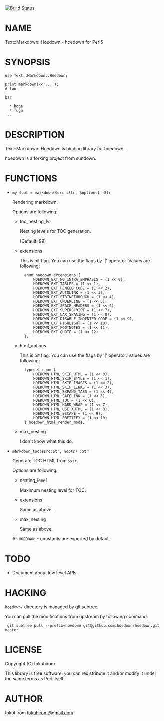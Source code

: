 [![Build Status](https://travis-ci.org/tokuhirom/Text-Markdown-Hoedown.png?branch=master)](https://travis-ci.org/tokuhirom/Text-Markdown-Hoedown)
# NAME

Text::Markdown::Hoedown - hoedown for Perl5

# SYNOPSIS

    use Text::Markdown::Hoedown;

    print markdown(<<'...');
    # foo

    bar

      * hoge
      * fuga
    ...

# DESCRIPTION

Text::Markdown::Hoedown is binding library for hoedown.

hoedown is a forking project from sundown.

# FUNCTIONS

- ` my $out = markdown($src :Str, %options) :Str `

    Rendering markdown.

    Options are following:

    - toc\_nesting\_lvl

        Nesting levels for TOC generation.

        (Default: 99)

    - extensions

        This is bit flag.  You can use the flags by '|' operator.
        Values are following:

            enum hoedown_extensions {
                HOEDOWN_EXT_NO_INTRA_EMPHASIS = (1 << 0),
                HOEDOWN_EXT_TABLES = (1 << 1),
                HOEDOWN_EXT_FENCED_CODE = (1 << 2),
                HOEDOWN_EXT_AUTOLINK = (1 << 3),
                HOEDOWN_EXT_STRIKETHROUGH = (1 << 4),
                HOEDOWN_EXT_UNDERLINE = (1 << 5),
                HOEDOWN_EXT_SPACE_HEADERS = (1 << 6),
                HOEDOWN_EXT_SUPERSCRIPT = (1 << 7),
                HOEDOWN_EXT_LAX_SPACING = (1 << 8),
                HOEDOWN_EXT_DISABLE_INDENTED_CODE = (1 << 9),
                HOEDOWN_EXT_HIGHLIGHT = (1 << 10),
                HOEDOWN_EXT_FOOTNOTES = (1 << 11),
                HOEDOWN_EXT_QUOTE = (1 << 12)
            };

    - html\_options

        This is bit flag.  You can use the flags by '|' operator.
        Values are following:

            typedef enum {
                HOEDOWN_HTML_SKIP_HTML = (1 << 0),
                HOEDOWN_HTML_SKIP_STYLE = (1 << 1),
                HOEDOWN_HTML_SKIP_IMAGES = (1 << 2),
                HOEDOWN_HTML_SKIP_LINKS = (1 << 3),
                HOEDOWN_HTML_EXPAND_TABS = (1 << 4),
                HOEDOWN_HTML_SAFELINK = (1 << 5),
                HOEDOWN_HTML_TOC = (1 << 6),
                HOEDOWN_HTML_HARD_WRAP = (1 << 7),
                HOEDOWN_HTML_USE_XHTML = (1 << 8),
                HOEDOWN_HTML_ESCAPE = (1 << 9),
                HOEDOWN_HTML_PRETTIFY = (1 << 10)
            } hoedown_html_render_mode;

    - max\_nesting

        I don't know what this do.

- `markdown_toc($src:Str, %opts) :Str`

    Generate TOC HTML from `$str`.

    Options are following:

    - nesting\_level

        Maximum nesting level for TOC.

    - extensions

        Same as above.

    - max\_nesting

        Same as above.

    All `HOEDOWN_*` constants are exported by default.

# TODO

- Document about low level APIs

# HACKING

`hoedown/` directory is managed by git subtree.

You can pull the modifications from upstream by following command:

     git subtree pull --prefix=hoedown git@github.com:hoedown/hoedown.git master

# LICENSE

Copyright (C) tokuhirom.

This library is free software; you can redistribute it and/or modify
it under the same terms as Perl itself.

# AUTHOR

tokuhirom <tokuhirom@gmail.com>
